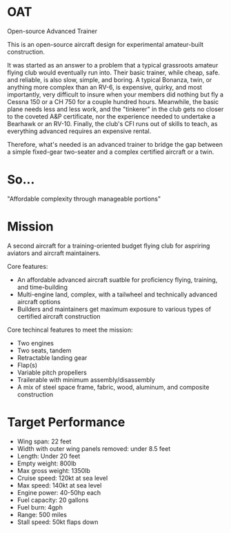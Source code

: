# OAT
Open-source Advanced Trainer

This is an open-source aircraft design for experimental amateur-built construction. 

It was started as an answer to a problem that a typical grassroots amateur flying club would eventually run into. Their basic trainer, while cheap, safe. and reliable, is also slow, simple, and boring. A typical Bonanza, twin, or anything more complex than an RV-6, is expensive, quirky, and most importantly, very difficult to insure when your members did nothing but fly a Cessna 150 or a CH 750 for a couple hundred hours. Meanwhile, the basic plane needs less and less work, and the "tinkerer" in the club gets no closer to the coveted A&P certificate, nor the experience needed to undertake a Bearhawk or an RV-10. Finally, the club's CFI runs out of skills to teach, as everything advanced requires an expensive rental.

Therefore, what's needed is an advanced trainer to bridge the gap between a simple fixed-gear two-seater and a complex certified aircraft or a twin. 

# So...

"Affordable complexity through manageable portions"

# Mission

A second aircraft for a training-oriented budget flying club for aspriring aviators and aircraft maintainers.

Core features:
- An affordable advanced aircraft suatble for proficiency flying, training, and time-building
- Multi-engine land, complex, with a tailwheel and technically advanced aircraft options
- Builders and maintainers get maximum exposure to various types of certified aircraft construction

Core techincal features to meet the mission:
- Two engines
- Two seats, tandem
- Retractable landing gear
- Flap(s)
- Variable pitch propellers
- Trailerable with minimum assembly/disassembly
- A mix of steel space frame, fabric, wood, aluminum, and composite construction

# Target Performance

- Wing span: 22 feet
- Width with outer wing panels removed: under 8.5 feet
- Length: Under 20 feet
- Empty weight: 800lb
- Max gross weight: 1350lb
- Cruise speed: 120kt at sea level
- Max speed: 140kt at sea level
- Engine power: 40-50hp each
- Fuel capacity: 20 gallons 
- Fuel burn: 4gph
- Range: 500 miles
- Stall speed: 50kt flaps down






